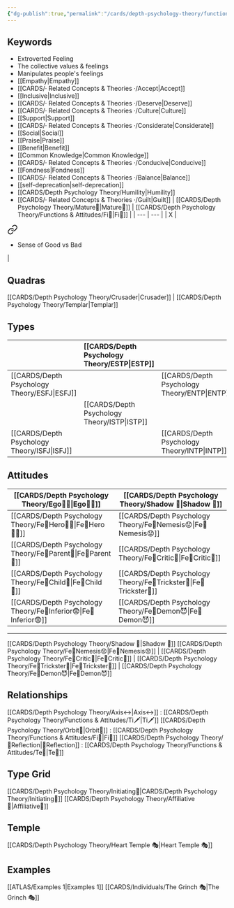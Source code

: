 ```yaml
---
{"dg-publish":true,"permalink":"/cards/depth-psychology-theory/functions-and-attitudes/fe/","created":"2022-12-27T21:20:33.776+01:00","updated":"2023-04-23T10:10:40.646+02:00"}
---
```



## Keywords
- Extroverted Feeling
- The collective values & feelings
- Manipulates people's feelings
- [[Empathy\|Empathy]]
- [[CARDS/· Related Concepts & Theories ·/Accept\|Accept]]
- [[Inclusive\|Inclusive]]
- [[CARDS/· Related Concepts & Theories ·/Deserve\|Deserve]]
- [[CARDS/· Related Concepts & Theories ·/Culture\|Culture]]
- [[Support\|Support]]
- [[CARDS/· Related Concepts & Theories ·/Considerate\|Considerate]] 
- [[Social\|Social]]
- [[Praise\|Praise]]
- [[Benefit\|Benefit]]
- [[Common Knowledge\|Common Knowledge]]
- [[CARDS/· Related Concepts & Theories ·/Conducive\|Conducive]]
- [[Fondness\|Fondness]] 
- [[CARDS/· Related Concepts & Theories ·/Balance\|Balance]] 
- [[self-deprecation\|self-deprecation]] 
- [[CARDS/Depth Psychology Theory/Humility\|Humility]]
- [[CARDS/· Related Concepts & Theories ·/Guilt\|Guilt]]
| [[CARDS/Depth Psychology Theory/Mature🐢\|Mature🐢]]   | [[CARDS/Depth Psychology Theory/Functions & Attitudes/Fi🧭\|Fi🧭]]  |
| --- | --- |
| X   | 
<div class="transclusion internal-embed is-loaded"><a class="markdown-embed-link" href="/cards/depth-psychology-theory/functions-and-attitudes/fi/#c079f4" aria-label="Open link"><svg xmlns="http://www.w3.org/2000/svg" width="24" height="24" viewBox="0 0 24 24" fill="none" stroke="currentColor" stroke-width="2" stroke-linecap="round" stroke-linejoin="round" class="svg-icon lucide-link"><path d="M10 13a5 5 0 0 0 7.54.54l3-3a5 5 0 0 0-7.07-7.07l-1.72 1.71"></path><path d="M14 11a5 5 0 0 0-7.54-.54l-3 3a5 5 0 0 0 7.07 7.07l1.71-1.71"></path></svg></a><div class="markdown-embed">



- Sense of Good vs Bad 

</div></div>
    | 


## Quadras
[[CARDS/Depth Psychology Theory/Crusader\|Crusader]] | [[CARDS/Depth Psychology Theory/Templar\|Templar]] 

## Types 

|  |  [[CARDS/Depth Psychology Theory/ESTP\|ESTP]]  |     | [[CARDS/Depth Psychology Theory/ENFJ\|ENFJ]]&nbsp; |
|:---------------|:-----------|:---------------|:---------------|
| [[CARDS/Depth Psychology Theory/ESFJ\|ESFJ]]       | | [[CARDS/Depth Psychology Theory/ENTP\|ENTP]]&nbsp; |      |
| |  [[CARDS/Depth Psychology Theory/ISTP\|ISTP]]  |     | [[CARDS/Depth Psychology Theory/INFJ\|INFJ]]       |
| [[CARDS/Depth Psychology Theory/ISFJ\|ISFJ]]&nbsp; |   |  [[CARDS/Depth Psychology Theory/INTP\|INTP]]      |    |  

## Attitudes
| [[CARDS/Depth Psychology Theory/Ego🙋‍♂️\|Ego🙋‍♂️]]     | [[CARDS/Depth Psychology Theory/Shadow 👤\|Shadow 👤]] | 
|----------------- |---| 
| [[CARDS/Depth Psychology Theory/Fe💉Hero🦸‍♂️\|Fe💉Hero🦸‍♂️]] | [[CARDS/Depth Psychology Theory/Fe💉Nemesis😟\|Fe💉Nemesis😟]] | 
| [[CARDS/Depth Psychology Theory/Fe💉Parent🤨\|Fe💉Parent🤨]]  | [[CARDS/Depth Psychology Theory/Fe💉Critic🤔\|Fe💉Critic🤔]] |
| [[CARDS/Depth Psychology Theory/Fe💉Child👼\|Fe💉Child👼]]   | [[CARDS/Depth Psychology Theory/Fe💉Trickster🤡\|Fe💉Trickster🤡]] |
| [[CARDS/Depth Psychology Theory/Fe💉Inferior😨\|Fe💉Inferior😨]] | [[CARDS/Depth Psychology Theory/Fe💉Demon😈\|Fe💉Demon😈]] |


---
[[CARDS/Depth Psychology Theory/Shadow 👤\|Shadow 👤]] 
[[CARDS/Depth Psychology Theory/Fe💉Nemesis😟\|Fe💉Nemesis😟]] | [[CARDS/Depth Psychology Theory/Fe💉Critic🤔\|Fe💉Critic🤔]] | [[CARDS/Depth Psychology Theory/Fe💉Trickster🤡\|Fe💉Trickster🤡]] | [[CARDS/Depth Psychology Theory/Fe💉Demon😈\|Fe💉Demon😈]]

## Relationships 
[[CARDS/Depth Psychology Theory/Axis↔️\|Axis↔️]] : [[CARDS/Depth Psychology Theory/Functions & Attitudes/Ti🗡️\|Ti🗡️]]
[[CARDS/Depth Psychology Theory/Orbit💫\|Orbit💫]] : [[CARDS/Depth Psychology Theory/Functions & Attitudes/Fi🧭\|Fi🧭]]
[[CARDS/Depth Psychology Theory/🔀Reflection\|🔀Reflection]]  : [[CARDS/Depth Psychology Theory/Functions & Attitudes/Te🏹\|Te🏹]]

## Type Grid 
[[CARDS/Depth Psychology Theory/Initiating👋\|CARDS/Depth Psychology Theory/Initiating👋]] 
[[CARDS/Depth Psychology Theory/Affiliative🐜\|Affiliative🐜]] 

## Temple 
[[CARDS/Depth Psychology Theory/Heart Temple 🎭\|Heart Temple 🎭]]

## Examples 
[[ATLAS/Examples 1\|Examples 1]] 
[[CARDS/Individuals/The Grinch 🎭\|The Grinch 🎭]]

